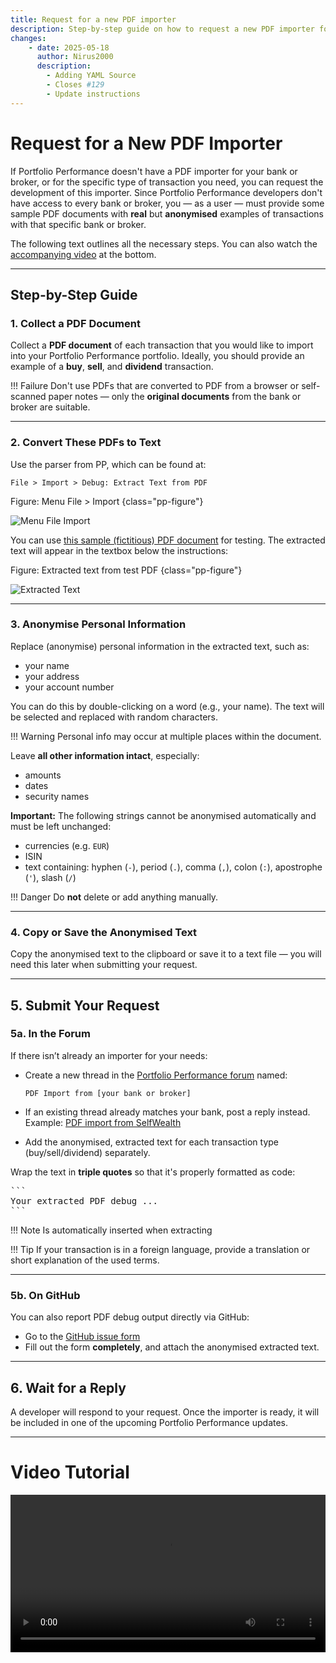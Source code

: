 ```yaml
---
title: Request for a new PDF importer
description: Step-by-step guide on how to request a new PDF importer for Portfolio Performance, including how to collect, anonymize, and submit sample PDF transaction documents.
changes:
    - date: 2025-05-18
      author: Nirus2000
      description:
        - Adding YAML Source
        - Closes #129
        - Update instructions
---
```


# Request for a New PDF Importer

If Portfolio Performance doesn't have a PDF importer for your bank or broker, or for the specific type of transaction you need, you can request the development of this importer. Since Portfolio Performance developers don't have access to every bank or broker, you — as a user — must provide some sample PDF documents with **real** but **anonymised** examples of transactions with that specific bank or broker.

The following text outlines all the necessary steps. You can also watch the [accompanying video](#video-tutorial) at the bottom.

---

## Step-by-Step Guide

### 1. Collect a PDF Document

Collect a **PDF document** of each transaction that you would like to import into your Portfolio Performance portfolio. Ideally, you should provide an example of a **buy**, **sell**, and **dividend** transaction.

!!! Failure
    Don't use PDFs that are converted to PDF from a browser or self-scanned paper notes — only the **original documents** from the bank or broker are suitable.

---

### 2. Convert These PDFs to Text

Use the parser from PP, which can be found at:

`File > Import > Debug: Extract Text from PDF`

Figure: Menu File > Import {class="pp-figure"}

![Menu File Import](./images/mnuFile-import-debug.png)

You can use [this sample (fictitious) PDF document](../assets/SelfwealthBuy01.pdf) for testing. The extracted text will appear in the textbox below the instructions:

Figure: Extracted text from test PDF {class="pp-figure"}

![Extracted Text](./images/pdf-import-extract-text.png)


---

### 3. Anonymise Personal Information

Replace (anonymise) personal information in the extracted text, such as:

- your name
- your address
- your account number

You can do this by double-clicking on a word (e.g., your name). The text will be selected and replaced with random characters.

!!! Warning
    Personal info may occur at multiple places within the document.

Leave **all other information intact**, especially:

- amounts
- dates
- security names

**Important:** The following strings cannot be anonymised automatically and must be left unchanged:

- currencies (e.g. `EUR`)
- ISIN
- text containing: hyphen (`-`), period (`.`), comma (`,`), colon (`:`), apostrophe (`'`), slash (`/`)

!!! Danger
    Do **not** delete or add anything manually.

---

### 4. Copy or Save the Anonymised Text

Copy the anonymised text to the clipboard or save it to a text file — you will need this later when submitting your request.

---

## 5. Submit Your Request

### 5a. In the Forum

If there isn’t already an importer for your needs:

- Create a new thread in the [Portfolio Performance forum](https://forum.portfolio-performance.info/c/english/16) named:

  ```
  PDF Import from [your bank or broker]
  ```

- If an existing thread already matches your bank, post a reply instead. Example: [PDF import from SelfWealth](https://forum.portfolio-performance.info/t/pdf-import-from-selfwealth/17399)

- Add the anonymised, extracted text for each transaction type (buy/sell/dividend) separately.

Wrap the text in **triple quotes** so that it's properly formatted as code:

<pre>
```
Your extracted PDF debug ...
```
</pre>

!!! Note
    Is automatically inserted when extracting

!!! Tip
    If your transaction is in a foreign language, provide a translation or short explanation of the used terms.

---

### 5b. On GitHub

You can also report PDF debug output directly via GitHub:

- Go to the [GitHub issue form](https://github.com/portfolio-performance/portfolio/issues/new?template=pdf_report.yml)
- Fill out the form **completely**, and attach the anonymised extracted text.

---

## 6. Wait for a Reply

A developer will respond to your request. Once the importer is ready, it will be included in one of the upcoming Portfolio Performance updates.

---

# Video Tutorial

<video width="100%" controls>
  <source src="../../assets/videos/request-importer/PP-request-importer.mp4" type="video/mp4">
</video>

